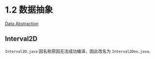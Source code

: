 # 1.2 数据抽象
[Data Abstraction](https://algs4.cs.princeton.edu/12oop/)

## Interval2D
`Interval2D.java` 因名称原因无法成功编译，因此改名为 `Interval2Dex.java`.